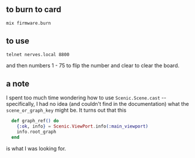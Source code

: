 ## to burn to card

``` shell
mix firmware.burn
```

## to use

``` shell
telnet nerves.local 8800
```

and then numbers 1 - 75 to flip the number and clear to clear the board.

## a note

I spent too much time wondering how to use `Scenic.Scene.cast` --
specifically, I had no idea (and couldn't find in the documentation)
what the `scene_or_graph_key` might be.  It turns out that this

``` elixir
  def graph_ref() do
    {:ok, info} = Scenic.ViewPort.info(:main_viewport)
    info.root_graph
  end
```

is what I was looking for.
